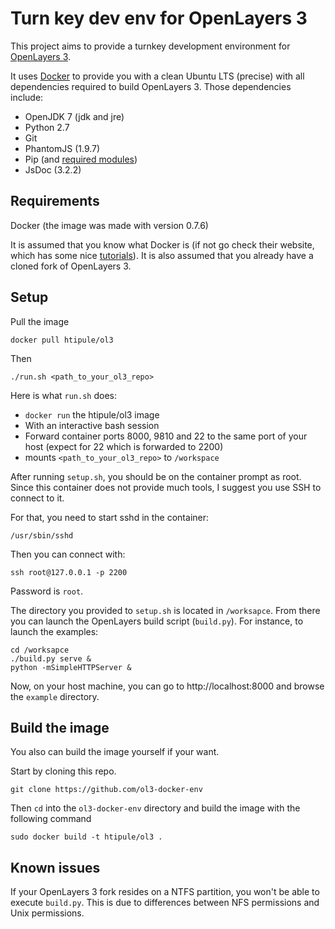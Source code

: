 Turn key dev env for OpenLayers 3
=================================

This project aims to provide a turnkey development environment for [OpenLayers 3](https://github.com/openlayers/ol3). 

It uses [Docker](http://docker.io) to provide you with a clean Ubuntu LTS (precise) with all dependencies required to build OpenLayers 3. Those dependencies include:

- OpenJDK 7 (jdk and jre)
- Python 2.7
- Git
- PhantomJS (1.9.7)
- Pip (and [required modules](https://github.com/openlayers/ol3/blob/master/requirements.txt))
- JsDoc (3.2.2)

Requirements
------------

Docker (the image was made with version 0.7.6)

It is assumed that you know what Docker is (if not go check their website, which has some nice [tutorials](http://www.docker.io/gettingstarted/)). It is also assumed that you already have a cloned fork of OpenLayers 3.
    
Setup
-----

Pull the image

    docker pull htipule/ol3

Then

    ./run.sh <path_to_your_ol3_repo>

Here is what `run.sh` does:

- `docker run` the htipule/ol3 image
- With an interactive bash session
- Forward container ports 8000, 9810 and 22 to the same port of your host (expect for 22 which is forwarded to 2200)
- mounts `<path_to_your_ol3_repo>` to `/workspace`


After running `setup.sh`, you should be on the container prompt as root. Since this container does not provide much tools, I suggest you use SSH to connect to it.

For that, you need to start sshd in the container:

    /usr/sbin/sshd
        
Then you can connect with:

    ssh root@127.0.0.1 -p 2200
    
Password is `root`.

The directory you provided to `setup.sh` is located in `/worksapce`. From there you can launch the OpenLayers build script (`build.py`). For instance, to launch the examples:

    cd /worksapce
    ./build.py serve &
    python -mSimpleHTTPServer &

Now, on your host machine, you can go to http://localhost:8000 and browse the `example` directory.


Build the image
---------------

You also can build the image yourself if your want.


Start by cloning this repo. 

    git clone https://github.com/ol3-docker-env
  
Then `cd` into the `ol3-docker-env` directory and build the image with the following command

    sudo docker build -t htipule/ol3 .
    
Known issues
------------

If your OpenLayers 3 fork resides on a NTFS partition, you won't be able to execute `build.py`. This is due to differences between NFS permissions and Unix permissions.

    
